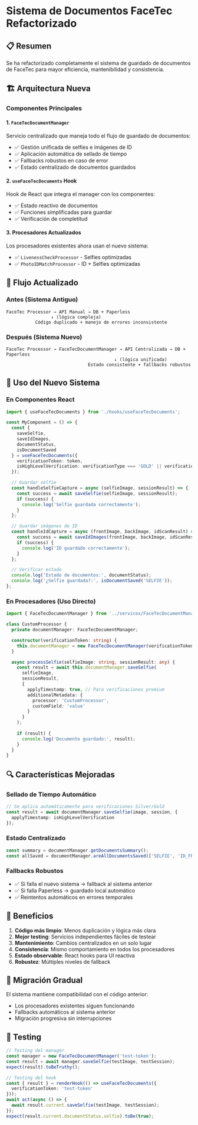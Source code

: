 # Sistema de Documentos FaceTec Refactorizado

## 📋 Resumen

Se ha refactorizado completamente el sistema de guardado de documentos de FaceTec para mayor eficiencia, mantenibilidad y consistencia.

## 🏗️ Arquitectura Nueva

### Componentes Principales

#### 1. `FaceTecDocumentManager`
Servicio centralizado que maneja todo el flujo de guardado de documentos:
- ✅ Gestión unificada de selfies e imágenes de ID
- ✅ Aplicación automática de sellado de tiempo
- ✅ Fallbacks robustos en caso de error
- ✅ Estado centralizado de documentos guardados

#### 2. `useFaceTecDocuments` Hook
Hook de React que integra el manager con los componentes:
- ✅ Estado reactivo de documentos
- ✅ Funciones simplificadas para guardar
- ✅ Verificación de completitud

#### 3. Procesadores Actualizados
Los procesadores existentes ahora usan el nuevo sistema:
- ✅ `LivenessCheckProcessor` - Selfies optimizadas
- ✅ `PhotoIDMatchProcessor` - ID + Selfies optimizadas

## 🔧 Flujo Actualizado

### Antes (Sistema Antiguo)
```
FaceTec Processor → API Manual → DB + Paperless
                 ↓ (lógica compleja)
           Código duplicado + manejo de errores inconsistente
```

### Después (Sistema Nuevo)
```
FaceTec Processor → FaceTecDocumentManager → API Centralizada → DB + Paperless
                                         ↓ (lógica unificada)
                               Estado consistente + fallbacks robustos
```

## 📝 Uso del Nuevo Sistema

### En Componentes React

```typescript
import { useFaceTecDocuments } from './hooks/useFaceTecDocuments';

const MyComponent = () => {
  const { 
    saveSelfie, 
    saveIdImages, 
    documentStatus,
    isDocumentSaved 
  } = useFaceTecDocuments({
    verificationToken: token,
    isHighLevelVerification: verificationType === 'GOLD' || verificationType === 'SILVER'
  });

  // Guardar selfie
  const handleSelfieCapture = async (selfieImage, sessionResult) => {
    const success = await saveSelfie(selfieImage, sessionResult);
    if (success) {
      console.log('Selfie guardada correctamente');
    }
  };

  // Guardar imágenes de ID
  const handleIdCapture = async (frontImage, backImage, idScanResult) => {
    const success = await saveIdImages(frontImage, backImage, idScanResult);
    if (success) {
      console.log('ID guardado correctamente');
    }
  };

  // Verificar estado
  console.log('Estado de documentos:', documentStatus);
  console.log('¿Selfie guardada?:', isDocumentSaved('SELFIE'));
};
```

### En Procesadores (Uso Directo)

```typescript
import { FaceTecDocumentManager } from '../services/FaceTecDocumentManager';

class CustomProcessor {
  private documentManager: FaceTecDocumentManager;

  constructor(verificationToken: string) {
    this.documentManager = new FaceTecDocumentManager(verificationToken);
  }

  async processSelfie(selfieImage: string, sessionResult: any) {
    const result = await this.documentManager.saveSelfie(
      selfieImage,
      sessionResult,
      {
        applyTimestamp: true, // Para verificaciones premium
        additionalMetadata: {
          processor: 'CustomProcessor',
          customField: 'value'
        }
      }
    );
    
    if (result) {
      console.log('Documento guardado:', result);
    }
  }
}
```

## 🔍 Características Mejoradas

### Sellado de Tiempo Automático
```typescript
// Se aplica automáticamente para verificaciones Silver/Gold
const result = await documentManager.saveSelfie(image, session, {
  applyTimestamp: isHighLevelVerification
});
```

### Estado Centralizado
```typescript
const summary = documentManager.getDocumentsSummary();
const allSaved = documentManager.areAllDocumentsSaved(['SELFIE', 'ID_FRONT']);
```

### Fallbacks Robustos
- ✅ Si falla el nuevo sistema → fallback al sistema anterior
- ✅ Si falla Paperless → guardado local automático
- ✅ Reintentos automáticos en errores temporales

## 🚀 Beneficios

1. **Código más limpio**: Menos duplicación y lógica más clara
2. **Mejor testing**: Servicios independientes fáciles de testear
3. **Mantenimiento**: Cambios centralizados en un solo lugar
4. **Consistencia**: Mismo comportamiento en todos los procesadores
5. **Estado observable**: React hooks para UI reactiva
6. **Robustez**: Múltiples niveles de fallback

## 🔄 Migración Gradual

El sistema mantiene compatibilidad con el código anterior:
- Los procesadores existentes siguen funcionando
- Fallbacks automáticos al sistema anterior
- Migración progresiva sin interrupciones

## 🧪 Testing

```typescript
// Testing del manager
const manager = new FaceTecDocumentManager('test-token');
const result = await manager.saveSelfie(testImage, testSession);
expect(result).toBeTruthy();

// Testing del hook
const { result } = renderHook(() => useFaceTecDocuments({
  verificationToken: 'test-token'
}));
await act(async () => {
  await result.current.saveSelfie(testImage, testSession);
});
expect(result.current.documentStatus.selfie).toBe(true);
``` 